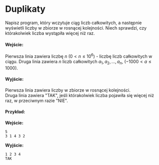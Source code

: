 # Duplikaty

Napisz program, który wczytuje ciąg liczb całkowitych, a następnie wyświetli liczby w zbiorze w rosnącej kolejności. Niech sprawdzi, czy którakolwiek liczba wystąpiła więcej niż raz.

#### Wejście:

Pierwsza linia zawiera liczbę $n$ ($0 < n \le 10^6$) - liczbę liczb całkowitych w ciągu.
Druga linia zawiera $n$ liczb całkowitych $a_1, a_2, \dots, a_n$, ($-1000 < a \le 1000$).

#### Wyjście:

Pierwsza linia zawiera liczby w zbiorze w rosnącej kolejności.  
Druga linia zawiera "TAK", jeśli którakolwiek liczba pojawiła się więcej niż raz, w przeciwnym razie "NIE".

#### Przykład:

**Wejście:**

```
5
3 1 4 3 2
```

**Wyjście:**

```
1 2 3 4
TAK
```